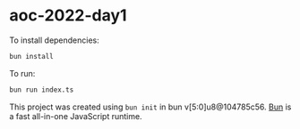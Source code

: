 # aoc-2022-day1

To install dependencies:

```bash
bun install
```

To run:

```bash
bun run index.ts
```

This project was created using `bun init` in bun v[5:0]u8@104785c56. [Bun](https://bun.sh) is a fast all-in-one JavaScript runtime.
